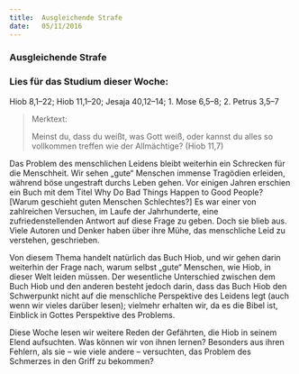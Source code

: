 ```yaml
---
title:  Ausgleichende Strafe
date:   05/11/2016
---
```


### Ausgleichende Strafe
### Lies für das Studium dieser Woche:
Hiob 8,1–22; Hiob 11,1–20; Jesaja 40,12–14; 1. Mose 6,5–8; 2. Petrus 3,5–7

> <p>Merktext:</p>
> Meinst du, dass du weißt, was Gott weiß, oder kannst du alles so vollkommen treffen wie der Allmächtige? (Hiob 11,7)

Das Problem des menschlichen Leidens bleibt weiterhin ein Schrecken für die Menschheit. Wir sehen „gute“ Menschen immense Tragödien erleiden, während böse ungestraft durchs Leben gehen. Vor einigen Jahren erschien ein Buch mit dem Titel Why Do Bad Things Happen to Good People? [Warum geschieht guten Menschen Schlechtes?] Es war einer von zahlreichen Versuchen, im Laufe der Jahrhunderte, eine zufriedenstellenden Antwort auf diese Frage zu geben. Doch sie blieb aus. Viele Autoren und Denker haben über ihre Mühe, das menschliche Leid zu verstehen, geschrieben.

Von diesem Thema handelt natürlich das Buch Hiob, und wir gehen darin weiterhin der Frage nach, warum selbst „gute“ Menschen, wie Hiob, in dieser Welt leiden müssen. Der wesentliche Unterschied zwischen dem Buch Hiob und den anderen besteht jedoch darin, dass das Buch Hiob den Schwerpunkt nicht auf die menschliche Perspektive des Leidens legt (auch wenn wir vieles darüber lesen); vielmehr erhalten wir, da es die Bibel ist, Einblick in Gottes Perspektive des Problems.

Diese Woche lesen wir weitere Reden der Gefährten, die Hiob in seinem Elend aufsuchten. Was können wir von ihnen lernen? Besonders aus ihren Fehlern, als sie – wie viele andere – versuchten, das Problem des Schmerzes in den Griff zu bekommen?